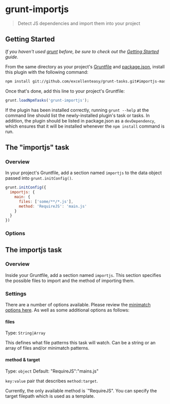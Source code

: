 # grunt-importjs

> Detect JS dependencies and import them into your project

## Getting Started
_If you haven't used [grunt][] before, be sure to check out the [Getting Started][] guide._

From the same directory as your project's [Gruntfile][Getting Started] and [package.json][], install this plugin with the following command:

```bash
npm install git://github.com/excellenteasy/grunt-tasks.git#importjs-master --save-dev
```

Once that's done, add this line to your project's Gruntfile:

```js
grunt.loadNpmTasks('grunt-importjs');
```

If the plugin has been installed correctly, running `grunt --help` at the command line should list the newly-installed plugin's task or tasks. In addition, the plugin should be listed in package.json as a `devDependency`, which ensures that it will be installed whenever the `npm install` command is run.

[grunt]: http://gruntjs.com/
[Getting Started]: https://github.com/gruntjs/grunt/blob/devel/docs/getting_started.md
[package.json]: https://npmjs.org/doc/json.html

## The "importjs" task

### Overview
In your project's Gruntfile, add a section named `importjs` to the data object passed into `grunt.initConfig()`.

```js
grunt.initConfig({
  importjs: {
    main: {
      files: ['some/**/*.js'],
      method: 'RequireJS': 'main.js'
    }
  }
})
```

### Options

## The importjs task

### Overview
Inside your Gruntfile, add a section named `importjs`. This section specifies the possible files to import and the method of importing them.

### Settings

There are a number of options available. Please review the [minimatch options here](https://github.com/isaacs/minimatch#options). As well as some additional options as follows:

#### files
Type: `String|Array`

This defines what file patterns this task will watch. Can be a string or an array of files and/or minimatch patterns.

#### method & target
Type: `object`
Default: "RequireJS":"mains.js"

`key:value` pair that describes `method:target`.

Currently, the only available method is `"RequireJS". You can specify the target filepath which is used as a template.